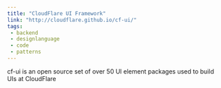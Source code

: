 ```yaml
---
title: "CloudFlare UI Framework"
link: "http://cloudflare.github.io/cf-ui/"
tags:
 - backend
 - designlanguage
 - code
 - patterns
---
```


cf-ui is an open source set of over 50 UI element packages used to build UIs at CloudFlare
